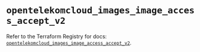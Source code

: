 # `opentelekomcloud_images_image_access_accept_v2`

Refer to the Terraform Registry for docs: [`opentelekomcloud_images_image_access_accept_v2`](https://registry.terraform.io/providers/opentelekomcloud/opentelekomcloud/1.36.42/docs/resources/images_image_access_accept_v2).
